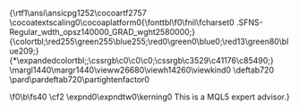 {\rtf1\ansi\ansicpg1252\cocoartf2757
\cocoatextscaling0\cocoaplatform0{\fonttbl\f0\fnil\fcharset0 .SFNS-Regular_wdth_opsz140000_GRAD_wght2580000;}
{\colortbl;\red255\green255\blue255;\red0\green0\blue0;\red13\green80\blue209;}
{\*\expandedcolortbl;;\cssrgb\c0\c0\c0;\cssrgb\c3529\c41176\c85490;}
\margl1440\margr1440\vieww26680\viewh14260\viewkind0
\deftab720
\pard\pardeftab720\partightenfactor0

\f0\b\fs40 \cf2 \expnd0\expndtw0\kerning0
This is a MQL5 expert advisor.}
